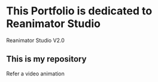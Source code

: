 # This Portfolio is dedicated to Reanimator Studio
Reanimator Studio V2.0

## This is my repository
Refer a video animation